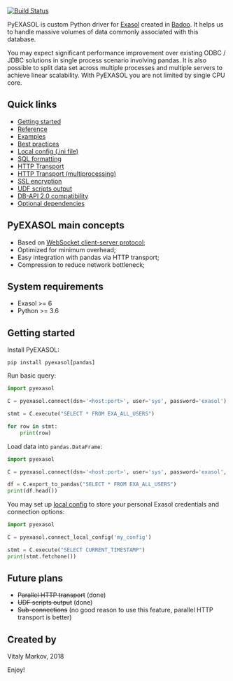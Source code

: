 [![Build Status](https://travis-ci.org/badoo/pyexasol.svg?branch=master)](https://travis-ci.org/badoo/pyexasol)

PyEXASOL is custom Python driver for [Exasol](https://www.exasol.com) created in [Badoo](https://badoo.com/team/). It helps us to handle massive volumes of data commonly associated with this database.

You may expect significant performance improvement over existing ODBC / JDBC solutions in single process scenario involving pandas. It is also possible to split data set across multiple processes and multiple servers to achieve linear scalability. With PyEXASOL you are not limited by single CPU core.


## Quick links
- [Getting started](#getting-started)
- [Reference](/docs/REFERENCE.md)
- [Examples](/docs/EXAMPLES.md)
- [Best practices](/docs/BEST_PRACTICES.md)
- [Local config (.ini file)](/docs/LOCAL_CONFIG.md)
- [SQL formatting](/docs/SQL_FORMATTING.md)
- [HTTP Transport](/docs/HTTP_TRANSPORT.md)
- [HTTP Transport (multiprocessing)](/docs/HTTP_TRANSPORT_PARALLEL.md)
- [SSL encryption](/docs/ENCRYPTION.md)
- [UDF scripts output](/docs/SCRIPT_OUTPUT.md)
- [DB-API 2.0 compatibility](/docs/DBAPI_COMPAT.md)
- [Optional dependencies](/docs/DEPENDENCIES.md)


## PyEXASOL main concepts

- Based on [WebSocket client-server protocol](https://github.com/EXASOL/websocket-api/blob/master/WebsocketAPI.md);
- Optimized for minimum overhead;
- Easy integration with pandas via HTTP transport;
- Compression to reduce network bottleneck;


## System requirements

- Exasol >= 6
- Python >= 3.6


## Getting started

Install PyEXASOL:
```
pip install pyexasol[pandas]
```

Run basic query:
```python
import pyexasol

C = pyexasol.connect(dsn='<host:port>', user='sys', password='exasol')

stmt = C.execute("SELECT * FROM EXA_ALL_USERS")

for row in stmt:
    print(row)
```

Load data into `pandas.DataFrame`:
```python
import pyexasol

C = pyexasol.connect(dsn='<host:port>', user='sys', password='exasol', compression=True)

df = C.export_to_pandas("SELECT * FROM EXA_ALL_USERS")
print(df.head())
```

You may set up [local config](/docs/LOCAL_CONFIG.md) to store your personal Exasol credentials and connection options:
```python
import pyexasol

C = pyexasol.connect_local_config('my_config')

stmt = C.execute("SELECT CURRENT_TIMESTAMP")
print(stmt.fetchone())
```

## Future plans
- ~~Parallel HTTP transport~~ (done)
- ~~UDF scripts output~~ (done)
- ~~Sub-connections~~ (no good reason to use this feature, parallel HTTP transport is better)

## Created by
Vitaly Markov, 2018

Enjoy!